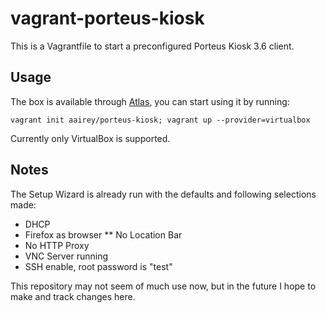 # vagrant-porteus-kiosk

This is a Vagrantfile to start a preconfigured Porteus Kiosk 3.6 client.

## Usage

The box is available through [Atlas](https://atlas.hashicorp.com/aairey/porteus-kiosk), you can start using it by running:

```
vagrant init aairey/porteus-kiosk; vagrant up --provider=virtualbox
```
Currently only VirtualBox is supported.

## Notes
The Setup Wizard is already run with the defaults and following selections made:
* DHCP
* Firefox as browser
** No Location Bar
* No HTTP Proxy
* VNC Server running
* SSH enable, root password is "test"

This repository may not seem of much use now, but in the future I hope to make and track changes here.

